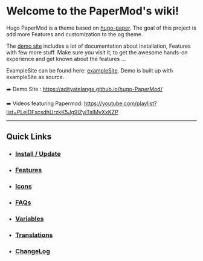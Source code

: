 # Welcome to the PaperMod's wiki!

Hugo PaperMod is a theme based on [hugo-paper](https://github.com/nanxiaobei/hugo-paper).
The goal of this project is add more Features and customization to the og theme.

The [demo site](https://adityatelange.github.io/hugo-PaperMod/) includes a lot of documentation about Installation, Features with few more stuff. Make sure you visit it, to get the awesome hands-on experience and get known about the features ...

ExampleSite can be found here: [exampleSite](https://github.com/adityatelange/hugo-PaperMod/tree/exampleSite). Demo is built up with exampleSite as source.

➡️ Demo Site : https://adityatelange.github.io/hugo-PaperMod/

➡️ Videos featuring Papermod: https://youtube.com/playlist?list=PLeiDFxcsdhUrzkK5Jg9IZyiTsIMvXxKZP

---

## Quick Links

- ### [Install / Update](./Installation)

- ### [Features](./Features)

- ### [Icons](./Icons)

- ### [FAQs](./FAQs)

- ### [Variables](./Variables)

- ### [Translations](./Translations)

- ### [ChangeLog](./ChangeLog)
